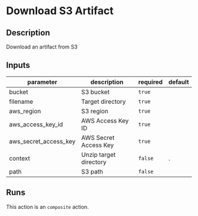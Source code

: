 # Download S3 Artifact
<!-- action-docs-description -->
## Description

Download an artifact from S3


<!-- action-docs-description -->

<!-- action-docs-inputs -->
## Inputs

| parameter | description | required | default |
| - | - | - | - |
| bucket | S3 bucket | `true` |  |
| filename | Target directory | `true` |  |
| aws_region | S3 region | `true` |  |
| aws_access_key_id | AWS Access Key ID | `true` |  |
| aws_secret_access_key | AWS Secret Access Key | `true` |  |
| context | Unzip target directory | `false` | . |
| path | S3 path | `false` |  |



<!-- action-docs-inputs -->

<!-- action-docs-outputs -->

<!-- action-docs-outputs -->

<!-- action-docs-runs -->
## Runs

This action is an `composite` action.


<!-- action-docs-runs -->

